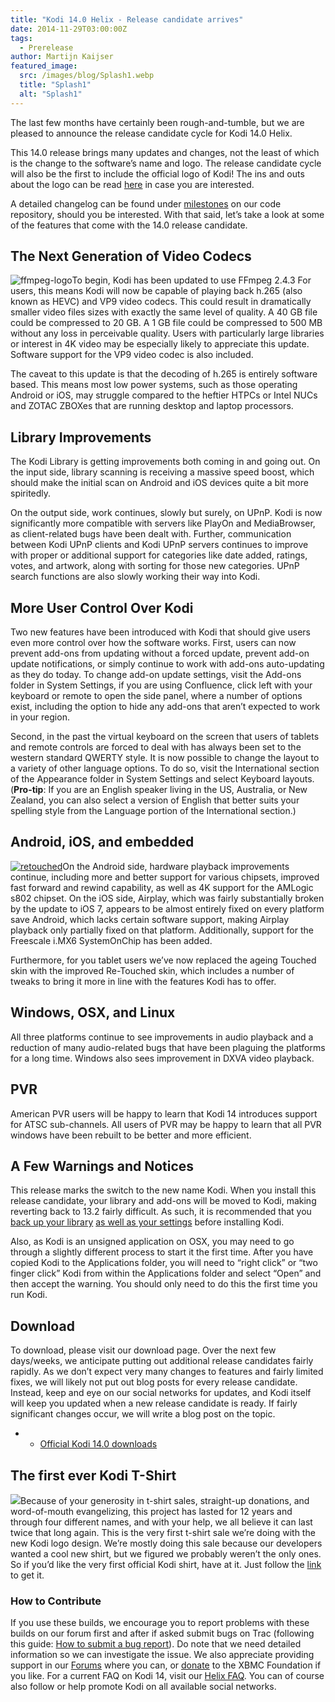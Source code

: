 ```yaml
---
title: "Kodi 14.0 Helix - Release candidate arrives"
date: 2014-11-29T03:00:00Z
tags:
  - Prerelease
author: Martijn Kaijser
featured_image:
  src: /images/blog/Splash1.webp
  title: "Splash1"
  alt: "Splash1"
---
```


The last few months have certainly been rough-and-tumble, but we are pleased to announce the release candidate cycle for Kodi 14.0 Helix.

This 14.0 release brings many updates and changes, not the least of which is the change to the software’s name and logo. The release candidate cycle will also be the first to include the official logo of Kodi! The ins and outs about the logo can be read [here](/article/introducing-kodi-logo) in case you are interested.

A detailed changelog can be found under [milestones](https://github.com/xbmc/xbmc/milestones?state=closed) on our code repository, should you be interested. With that said, let’s take a look at some of the features that come with the 14.0 release candidate.

## The Next Generation of Video Codecs

![ffmpeg-logo](/images/blog/ffmpeg-logo-300x75.webp)To begin, Kodi has been updated to use FFmpeg 2.4.3 For users, this means Kodi will now be capable of playing back h.265 (also known as HEVC) and VP9 video codecs. This could result in dramatically smaller video files sizes with exactly the same level of quality. A 40 GB file could be compressed to 20 GB. A 1 GB file could be compressed to 500 MB without any loss in perceivable quality. Users with particularly large libraries or interest in 4K video may be especially likely to appreciate this update. Software support for the VP9 video codec is also included.

The caveat to this update is that the decoding of h.265 is entirely software based. This means most low power systems, such as those operating Android or iOS, may struggle compared to the heftier HTPCs or Intel NUCs and ZOTAC ZBOXes that are running desktop and laptop processors.

## Library Improvements

The Kodi Library is getting improvements both coming in and going out. On the input side, library scanning is receiving a massive speed boost, which should make the initial scan on Android and iOS devices quite a bit more spiritedly.

On the output side, work continues, slowly but surely, on UPnP. Kodi is now significantly more compatible with servers like PlayOn and MediaBrowser, as client-related bugs have been dealt with. Further, communication between Kodi UPnP clients and Kodi UPnP servers continues to improve with proper or additional support for categories like date added, ratings, votes, and artwork, along with sorting for those new categories. UPnP search functions are also slowly working their way into Kodi.

## More User Control Over Kodi

Two new features have been introduced with Kodi that should give users even more control over how the software works. First, users can now prevent add-ons from updating without a forced update, prevent add-on update notifications, or simply continue to work with add-ons auto-updating as they do today. To change add-on update settings, visit the Add-ons folder in System Settings, if you are using Confluence, click left with your keyboard or remote to open the side panel, where a number of options exist, including the option to hide any add-ons that aren’t expected to work in your region.

Second, in the past the virtual keyboard on the screen that users of tablets and remote controls are forced to deal with has always been set to the western standard QWERTY style. It is now possible to change the layout to a variety of other language options. To do so, visit the International section of the Appearance folder in System Settings and select Keyboard layouts. (**Pro-tip**: If you are an English speaker living in the US, Australia, or New Zealand, you can also select a version of English that better suits your spelling style from the Language portion of the International section.)

## Android, iOS, and embedded

[![retouched](/images/blog/retouched.webp)](/images/blog/retouched.webp)On the Android side, hardware playback improvements continue, including more and better support for various chipsets, improved fast forward and rewind capability, as well as 4K support for the AMLogic s802 chipset. On the iOS side, Airplay, which was fairly substantially broken by the update to iOS 7, appears to be almost entirely fixed on every platform save Android, which lacks certain software support, making Airplay playback only partially fixed on that platform. Additionally, support for the Freescale i.MX6 SystemOnChip has been added.

Furthermore, for you tablet users we’ve now replaced the ageing Touched skin with the improved Re-Touched skin, which includes a number of tweaks to bring it more in line with the features Kodi has to offer.

## Windows, OSX, and Linux

All three platforms continue to see improvements in audio playback and a reduction of many audio-related bugs that have been plaguing the platforms for a long time. Windows also sees improvement in DXVA video playback.

## PVR

American PVR users will be happy to learn that Kodi 14 introduces support for ATSC sub-channels. All users of PVR may be happy to learn that all PVR windows have been rebuilt to be better and more efficient.

## A Few Warnings and Notices

This release marks the switch to the new name Kodi. When you install this release candidate, your library and add-ons will be moved to Kodi, making reverting back to 13.2 fairly difficult. As such, it is recommended that you [back up your library](https://kodi.wiki/view/HOW-TO:Backup_the_library "How to backup the library") [as well as your settings](https://kodi.wiki/view/Backing_up_XBMC) before installing Kodi.

Also, as Kodi is an unsigned application on OSX, you may need to go through a slightly different process to start it the first time. After you have copied Kodi to the Applications folder, you will need to “right click” or “two finger click” Kodi from within the Applications folder and select “Open” and then accept the warning. You should only need to do this the first time you run Kodi.

## Download

To download, please visit our download page. Over the next few days/weeks, we anticipate putting out additional release candidates fairly rapidly. As we don’t expect very many changes to features and fairly limited fixes, we will likely not put out blog posts for every release candidate. Instead, keep and eye on our social networks for updates, and Kodi itself will keep you updated when a new release candidate is ready. If fairly significant changes occur, we will write a blog post on the topic.

- - [Official Kodi 14.0 downloads](https://kodi.wiki/download/)

## The first ever Kodi T-Shirt

[![](/images/blog/kodishirt.webp)](https://teespring.com/kodiheroshirt2014)Because of your generosity in t-shirt sales, straight-up donations, and word-of-mouth evangelizing, this project has lasted for 12 years and through four different names, and with your help, we all believe it can last twice that long again. This is the very first t-shirt sale we’re doing with the new Kodi logo design. We’re mostly doing this sale because our developers wanted a cool new shirt, but we figured we probably weren’t the only ones. So if you’d like the very first official Kodi shirt, have at it. Just follow the [link](https://teespring.com/kodiheroshirt2014) to get it.

###

###

###

### How to Contribute

If you use these builds, we encourage you to report problems with these builds on our forum first and after if asked submit bugs on Trac (following this guide: [How to submit a bug report](https://kodi.wiki/view/HOW-TO:Submit_a_bug_report)). Do note that we need detailed information so we can investigate the issue. We also appreciate providing support in our [Forums](https://forum.kodi.tv/ "XBMC Forums") where you can, or [donate](https://kodi.wiki/contribute/donate/ "XBMC Foundation Donations") to the XBMC Foundation if you like. For a current FAQ on Kodi 14, visit our [Helix FAQ](<https://kodi.wiki/view/Kodi_v14_(Helix)_FAQ>). You can of course also follow or help promote Kodi on all available social networks.
